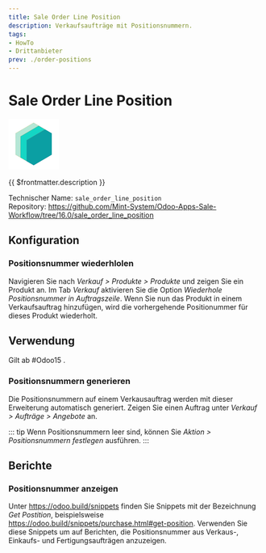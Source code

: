 ```yaml
---
title: Sale Order Line Position
description: Verkaufsaufträge mit Positionsnummern. 
tags:
- HowTo
- Drittanbieter
prev: ./order-positions
---
```

# Sale Order Line Position
![icon_oms_box](attachments/icons_odoo_mint_system.png)

{{ $frontmatter.description }}

Technischer Name: `sale_order_line_position`\
Repository: <https://github.com/Mint-System/Odoo-Apps-Sale-Workflow/tree/16.0/sale_order_line_position>

## Konfiguration

### Positionsnummer wiederhlolen

Navigieren Sie nach *Verkauf > Produkte > Produkte* und zeigen Sie ein Produkt an. Im Tab *Verkauf* aktivieren Sie die Option *Wiederhole Positionsnummer in Auftragszeile*. Wenn Sie nun das Produkt in einem Verkaufsauftrag hinzufügen, wird die vorhergehende Positionummer für dieses Produkt wiederholt.

## Verwendung

Gilt ab #Odoo15 .

### Positionsnummern generieren

Die Positionsnummern auf einem Verkausauftrag werden mit dieser Erweiterung automatisch generiert. Zeigen Sie einen Auftrag unter *Verkauf > Aufträge > Angebote* an.

::: tip
Wenn Positionsnummern leer sind, können Sie *Aktion > Positionsnummern festlegen* ausführen.
:::

## Berichte

### Positionsnummer anzeigen

Unter <https://odoo.build/snippets> finden Sie Snippets mit der Bezeichnung *Get Postition*, beispielsweise <https://odoo.build/snippets/purchase.html#get-position>. Verwenden Sie diese Snippets um auf Berichten, die Positionsnummer aus Verkaus-, Einkaufs- und Fertigungsaufträgen anzuzeigen.